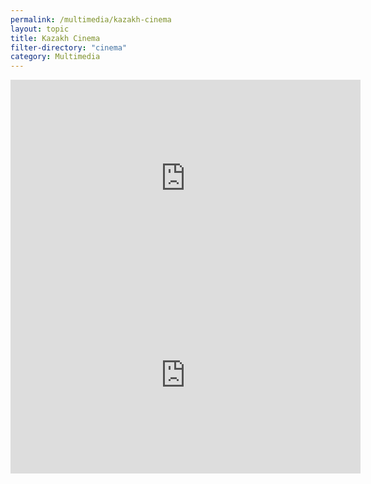 ```yaml
---
permalink: /multimedia/kazakh-cinema
layout: topic
title: Kazakh Cinema
filter-directory: "cinema"
category: Multimedia
---
```


<div class="row">
  <div class="col-sm-12 col-md-6 m-2">
    <iframe width="560" height="315" src="https://www.youtube.com/embed/kJlYHdsteDA" frameborder="0" allow="accelerometer; autoplay; encrypted-media; gyroscope; picture-in-picture" allowfullscreen></iframe>
  </div>
  <div class="col-sm-12 col-md-6 m-2">
    <iframe width="560" height="315" src="https://www.youtube.com/embed/QomY_rN0A-0" frameborder="0" allow="accelerometer; autoplay; encrypted-media; gyroscope; picture-in-picture" allowfullscreen></iframe>
  </div>
</div>
